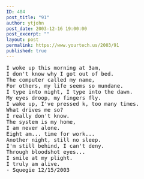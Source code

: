 ```yaml
---
ID: 404
post_title: "91"
author: ytjohn
post_date: 2003-12-16 19:00:00
post_excerpt: ""
layout: post
permalink: https://www.yourtech.us/2003/91
published: true
---
```

<pre>
I woke up this morning at 3am,
I don't know why I got out of bed.
The computer called my name,
For others, my life seems so mundane.
I type into night, I type into the dawn.
My eyes droop, my fingers fly.
I wake up, I've pressed k, too many times.
What drives me so?
I really don't know.
The system is my home,
I am never alone.
Eight am... time for work...
Another night, still no sleep.
I'm still behind, I can't deny.
Through bloodshot eyes...
I smile at my plight.
I truly am alive.
- Squegie 12/15/2003
</pre>